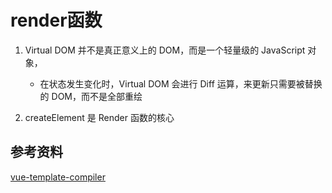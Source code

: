 # render函数

1. Virtual DOM 并不是真正意义上的 DOM，而是一个轻量级的 JavaScript 对象，
	- 在状态发生变化时，Virtual DOM 会进行 Diff 运算，来更新只需要被替换的 DOM，而不是全部重绘

2. createElement 是 Render 函数的核心


## 参考资料

[vue-template-compiler](http://hcysun.me/vue-template-compiler-playground)
